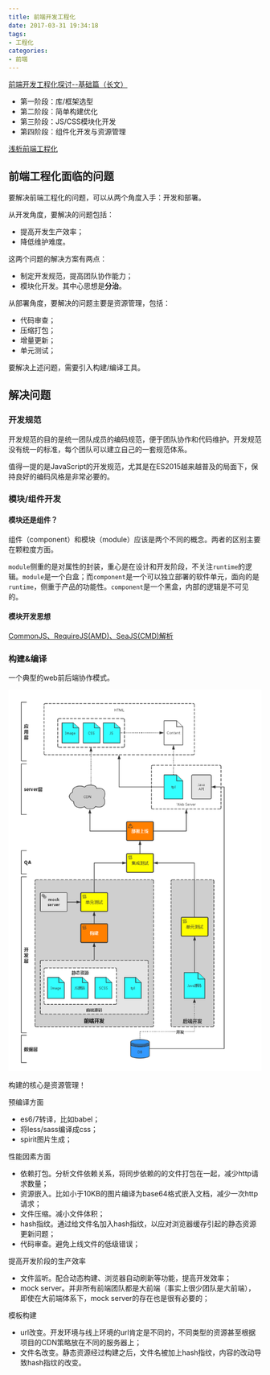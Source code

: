 ```yaml
---
title: 前端开发工程化
date: 2017-03-31 19:34:18
tags: 
- 工程化
categories: 
- 前端
---
```


[前端开发工程化探讨--基础篇（长文）](https://blog.coding.net/blog/frontend-engineering)

- 第一阶段：库/框架选型
- 第二阶段：简单构建优化
- 第三阶段：JS/CSS模块化开发
- 第四阶段：组件化开发与资源管理

<!-- more -->

[浅析前端工程化](http://www.cnblogs.com/ihardcoder/p/5378290.html)

## 前端工程化面临的问题

要解决前端工程化的问题，可以从两个角度入手：开发和部署。

从开发角度，要解决的问题包括：

- 提高开发生产效率；
- 降低维护难度。

这两个问题的解决方案有两点：

- 制定开发规范，提高团队协作能力；
- 模块化开发。其中心思想是**分治**。

从部署角度，要解决的问题主要是资源管理，包括：

- 代码审查；
- 压缩打包；
- 增量更新；
- 单元测试；

要解决上述问题，需要引入构建/编译工具。

## 解决问题

### 开发规范

开发规范的目的是统一团队成员的编码规范，便于团队协作和代码维护。开发规范没有统一的标准，每个团队可以建立自己的一套规范体系。

值得一提的是JavaScript的开发规范，尤其是在ES2015越来越普及的局面下，保持良好的编码风格是非常必要的。

### 模块/组件开发

#### 模块还是组件？

组件（component）和模块（module）应该是两个不同的概念。两者的区别主要在颗粒度方面。

`module`侧重的是对属性的封装，重心是在设计和开发阶段，不关注`runtime`的逻辑。`module`是一个白盒；而`component`是一个可以独立部署的软件单元，面向的是`runtime`，侧重于产品的功能性。`component`是一个黑盒，内部的逻辑是不可见的。

#### 模块开发思想

[CommonJS、RequireJS(AMD)、SeaJS(CMD)解析](http://blog.yancoder.com/2017/03/31/CommonJS%E3%80%81RequireJS(AMD)%E3%80%81SeaJS(CMD)%E8%A7%A3%E6%9E%90/)

### 构建&编译

一个典型的web前后端协作模式。

![](/images/595796-20160411142716207-1803317219.png)

构建的核心是资源管理！

预编译方面

- es6/7转译，比如babel；
- 将less/sass编译成css；
- spirit图片生成；

性能因素方面

- 依赖打包。分析文件依赖关系，将同步依赖的的文件打包在一起，减少http请求数量；
- 资源嵌入。比如小于10KB的图片编译为base64格式嵌入文档，减少一次http请求；
- 文件压缩。减小文件体积；
- hash指纹。通过给文件名加入hash指纹，以应对浏览器缓存引起的静态资源更新问题；
- 代码审查。避免上线文件的低级错误；

提高开发阶段的生产效率

- 文件监听。配合动态构建、浏览器自动刷新等功能，提高开发效率；
- mock server。并非所有前端团队都是大前端（事实上很少团队是大前端），即使在大前端体系下，mock server的存在也是很有必要的；

模板构建

- url改变。开发环境与线上环境的url肯定是不同的，不同类型的资源甚至根据项目的CDN策略放在不同的服务器上；
- 文件名改变。静态资源经过构建之后，文件名被加上hash指纹，内容的改动导致hash指纹的改变。